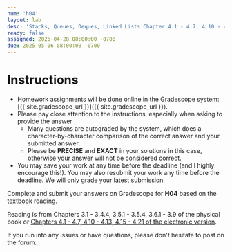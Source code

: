 ```yaml
---
num: 'h04'
layout: lab
desc: 'Stacks, Queues, Deques, Linked Lists Chapter 4.1 - 4.7, 4.10 - 4.13, 4.15 - 4.21'
ready: false
assigned: 2025-04-28 08:00:00 -0700
due: 2025-05-06 08:00:00 -0700
---
```


# Instructions

- Homework assignments will be done online in the Gradescope system: [{{ site.gradescope_url }}]({{ site.gradescope_url }}).
- Please pay close attention to the instructions, especially when asking to provide the answer
  - Many questions are autograded by the system, which does a character-by-character comparison of the correct answer and your submitted answer.
  - Please be **PRECISE** and **EXACT** in your solutions in this case, otherwise your answer will not be considered correct.
- You may save your work at any time before the deadline (and I highly encourage this!). You may also resubmit your work any time before the deadline. We will only grade your latest submission.

Complete and submit your answers on Gradescope for **H04** based on the textbook reading.

Reading is from Chapters 3.1 - 3.4.4, 3.5.1 - 3.5.4, 3.6.1 - 3.9 of the physical book or [Chapters 4.1 - 4.7, 4.10 - 4.13, 4.15 - 4.21 of the electronic version](https://runestone.academy/ns/books/published/pythonds/index.html).

If you run into any issues or have questions, please don't hesitate to post on the forum.

